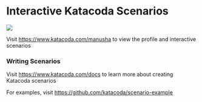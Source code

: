 # Interactive Katacoda Scenarios

[![](http://shields.katacoda.com/katacoda/manusha/count.svg)](https://www.katacoda.com/manusha "Get your profile on Katacoda.com")

Visit https://www.katacoda.com/manusha to view the profile and interactive scenarios

### Writing Scenarios
Visit https://www.katacoda.com/docs to learn more about creating Katacoda scenarios

For examples, visit https://github.com/katacoda/scenario-example

